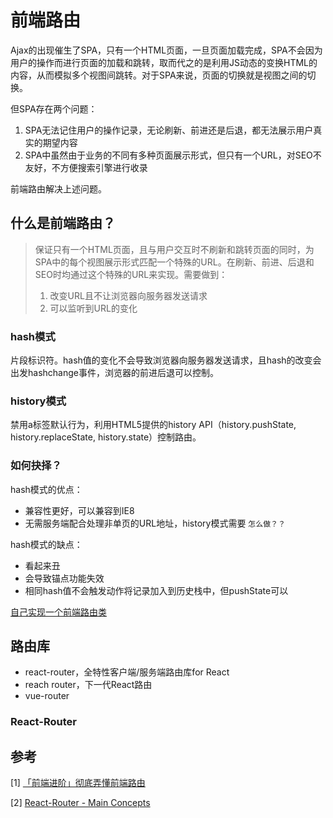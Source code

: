 # 前端路由

Ajax的出现催生了SPA，只有一个HTML页面，一旦页面加载完成，SPA不会因为用户的操作而进行页面的加载和跳转，取而代之的是利用JS动态的变换HTML的内容，从而模拟多个视图间跳转。对于SPA来说，页面的切换就是视图之间的切换。

但SPA存在两个问题：
1. SPA无法记住用户的操作记录，无论刷新、前进还是后退，都无法展示用户真实的期望内容
2. SPA中虽然由于业务的不同有多种页面展示形式，但只有一个URL，对SEO不友好，不方便搜索引擎进行收录

前端路由解决上述问题。

## 什么是前端路由？
> 保证只有一个HTML页面，且与用户交互时不刷新和跳转页面的同时，为SPA中的每个视图展示形式匹配一个特殊的URL。在刷新、前进、后退和SEO时均通过这个特殊的URL来实现。需要做到：
> 1. 改变URL且不让浏览器向服务器发送请求
> 2. 可以监听到URL的变化

### hash模式
片段标识符。hash值的变化不会导致浏览器向服务器发送请求，且hash的改变会出发hashchange事件，浏览器的前进后退可以控制。

### history模式
禁用a标签默认行为，利用HTML5提供的history API（history.pushState, history.replaceState, history.state）控制路由。

### 如何抉择？
hash模式的优点：
- 兼容性更好，可以兼容到IE8
- 无需服务端配合处理非单页的URL地址，history模式需要 `怎么做？？`

hash模式的缺点：
- 看起来丑
- 会导致锚点功能失效
- 相同hash值不会触发动作将记录加入到历史栈中，但pushState可以

[自己实现一个前端路由类](https://github.com/Noa-p/build-my-own-xx/tree/main/router)

## 路由库
- react-router，全特性客户端/服务端路由库for React
- reach router，下一代React路由
- vue-router

### React-Router

## 参考
[1] [「前端进阶」彻底弄懂前端路由](https://juejin.cn/post/6844903890278694919)

[2] [React-Router - Main Concepts](https://reactrouter.com/docs/en/v6/getting-started/concepts)

